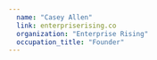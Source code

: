```yaml
---
  name: "Casey Allen"
  link: enterpriserising.co
  organization: "Enterprise Rising"
  occupation_title: "Founder"
---
```

